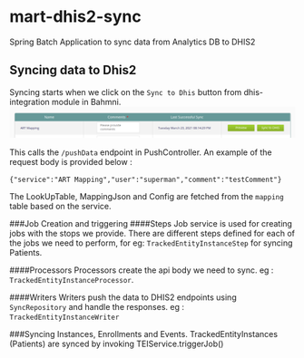 # mart-dhis2-sync

Spring Batch Application to sync data from Analytics DB to DHIS2

## Syncing data to Dhis2

Syncing starts when we click on the `Sync to Dhis` button from dhis-integration module in Bahmni.
![img.png](img.png)

This calls the `/pushData` endpoint in PushController. An example of the request body is provided below :

```
{"service":"ART Mapping","user":"superman","comment":"testComment"}
```

The LookUpTable, MappingJson and Config are fetched from the `mapping` table based on the service.

###Job Creation and triggering
####Steps
Job service is used for creating jobs with the stops we provide. There are different steps defined for each of the jobs
 we need to perform, for eg: `TrackedEntityInstanceStep` for syncing Patients.

####Processors
Processors create the api body we need to sync. eg : `TrackedEntityInstanceProcessor`.

####Writers
Writers push the data to DHIS2 endpoints using `SyncRepository` and handle the responses. eg : `TrackedEntityInstanceWriter`

###Syncing Instances, Enrollments and Events.
TrackedEntityInstances (Patients) are synced by invoking TEIService.triggerJob()